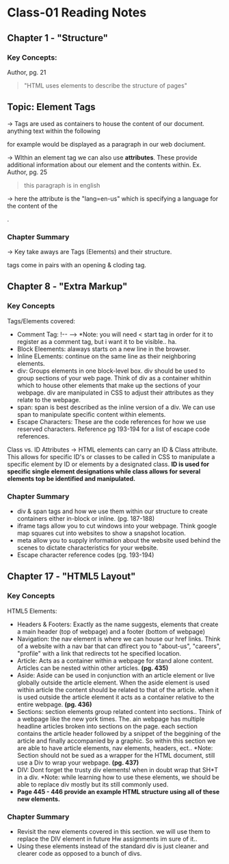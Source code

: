 # Class-01 Reading Notes

## **Chapter 1 - "Structure"**

### **Key Concepts:**
Author, pg. 21
> "HTML uses elements to describe the structure of pages"


## Topic: **Element Tags**

-> Tags are used as containers to house the content of our document. anything text within the following <p> </p> for example would be displayed as a paragraph in our web dociument.

-> WIthin an element tag we can also use **attributes**. These provide additional information about our element and the contents within. 
  Ex. Author, pg. 25
> <p lang="en-us"> this paragraph is in english </p> 
-> here the attribute is the "lang=en-us" which is specifying a language for the content of the <p>. 
  
### **Chapter Summary**
-> Key take aways are Tags (Elements) and their structure. <p> </p> tags come in pairs with an opening & cloding tag. 
  
 
## **Chapter 8 - "Extra Markup"**
  
### **Key Concepts**
  
Tags/Elements covered:
 - Comment Tag: !-- --> *Note: you will need < start tag in order for it to register as a comment tag, but i want it to be visible.. ha.
 - Block Eleements: alaways starts on a new line in the browser. 
 - Inline ELements: continue on the same line as their neighboring elements. 
 - div: Groups elements in one block-level box. div should be used to group sections of your web page. Think of div as a container whithin which to house other elements that make up the sections of your webpage. div are manipulated in CSS to adjust their attributes as they relate to the webpage.
 - span: span is best described as the inline version of a div. We can use span to manipulate specific content within elements.
 - Escape Characters: These are the code references for how we use reserved characters. Reference pg 193-194 for a list of escape code references. 
  
Class vs. ID Attributes
-> HTML elements can carry an ID & Class attribute. This allows for specific ID's or classes to be called in CSS to manipulate a specific element by ID or elements by a designated class. **ID is used for specific single element designations while class allows for several elements top be identified and manipulated.**
  
### **Chapter Summary**
  - div & span tags and how we use them within our structure to create containers either in-block or inline. (pg. 187-188)
  - iframe tags allow you to cut windows into your webpage. Think google map squares cut into websites to show a snapshot location. 
  - meta allow you to supply information about the website used behind the scenes to dictate characteristics for your website. 
  - Escape character reference codes (pg. 193-194)
  
## **Chapter 17 - "HTML5 Layout"**

### **Key Concepts**

HTML5 Elements:

- Headers & Footers: Exactly as the name suggests, elements that create a main header (top of webpage) and a footer (bottom of webpage)
- Navigation: the nav element is where we can house our href links. Think of a website with a nav bar that can dfirect you to "about-us", "careers", "profile" with a link that redirects tot he specified location. 
- Article: Acts as a container within a webpage for stand alone content. Articles can be nested within other articles. **(pg. 435)**
- Aside: Aside can be used in conjunction with an article element or live globally outside the article element. When the aside element is used within article the content should be related to that of the article. when it is used outside the article element it acts as a container relative to the entire webpage. **(pg. 436)** 
- Sections: section elements group related content into sections.. Think of a webpage like the new york times. The. ain webpage has multiple headline articles broken into sections on the page. each section contains the article header followed by a snippet of the beggining of the article and finally accompanied by a graphic. So within this section we are able to have article elements, nav elements, headers, ect.. *Note: Section should not be sued as a wrapper for the HTML document, still use a Div to wrap your webpage. **(pg. 437)**
- DIV: Dont forget the trusty div elements! when in doubt wrap that SH*T in a div. *Note: while learning how to use these elements, we should be able to replace div mostly but its still commonly used. 
- **Page 445 - 446 provide an example HTML structure using all of these new elements.**
  
### **Chapter Summary**
- Revisit the new elements covered in this section. we will use them to replace the DIV element in future Hw assignments im sure of it.. 
- Using these elements instead of the standard div is just cleaner and clearer code as opposed to a bunch of divs. 
  
  
  
  
  
  
  
  
  
  
  
  
  
  
  
  
  
  
